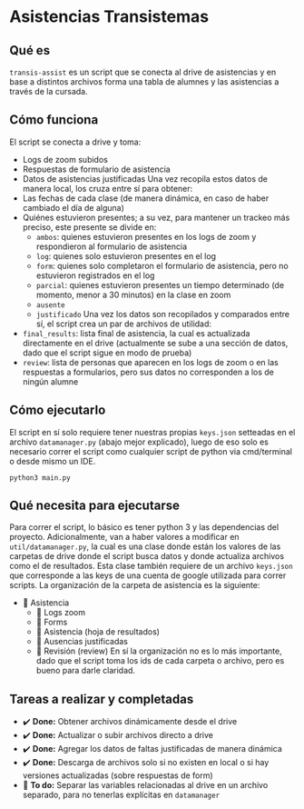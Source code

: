 # Asistencias Transistemas

## Qué es

`transis-assist` es un script que se conecta al drive de asistencias y en base a distintos archivos forma una tabla de alumnes y las asistencias a través de la cursada.

## Cómo funciona

El script se conecta a drive y toma:
* Logs de zoom subidos
* Respuestas de formulario de asistencia
* Datos de asistencias justificadas
Una vez recopila estos datos de manera local, los cruza entre sí para obtener:
* Las fechas de cada clase (de manera dinámica, en caso de haber cambiado el día de alguna)
* Quiénes estuvieron presentes; a su vez, para mantener un trackeo más preciso, este presente se divide en:
  * `ambos`: quienes estuvieron presentes en los logs de zoom y respondieron al formulario de asistencia
  * `log`: quienes solo estuvieron presentes en el log
  * `form`: quienes solo completaron el formulario de asistencia, pero no estuvieron registrados en el log
  * `parcial`: quienes estuvieron presentes un tiempo determinado (de momento, menor a 30 minutos) en la clase en zoom
  * `ausente`
  * `justificado`
Una vez los datos son recopilados y comparados entre sí, el script crea un par de archivos de utilidad:
* `final_results`: lista final de asistencia, la cual es actualizada directamente en el drive (actualmente se sube a una sección de datos, dado que el script sigue en modo de prueba)
* `review`: lista de personas que aparecen en los logs de zoom o en las respuestas a formularios, pero sus datos no corresponden a los de ningún alumne

## Cómo ejecutarlo

El script en sí solo requiere tener nuestras propias `keys.json` setteadas en el archivo `datamanager.py` (abajo mejor explicado), luego de eso solo es necesario correr el script como cualquier script de python via cmd/terminal o desde mismo un IDE.
```
python3 main.py
```

## Qué necesita para ejecutarse

Para correr el script, lo básico es tener python 3 y las dependencias del proyecto.
Adicionalmente, van a haber valores a modificar en `util/datamanager.py`, la cual es una clase donde están los valores de las carpetas de drive donde el script busca datos y donde actualiza archivos como el de resultados. Esta clase también requiere de un archivo `keys.json` que corresponde a las keys de una cuenta de google utilizada para correr scripts.
La organización de la carpeta de asistencia es la siguiente:
* 📁 Asistencia
  * 📁 Logs zoom
  * 📁 Forms
  * 📝 Asistencia (hoja de resultados)
  * 📝 Ausencias justificadas
  * 📝 Revisión (review)
En sí la organización no es lo más importante, dado que el script toma los ids de cada carpeta o archivo, pero es bueno para darle claridad.

## Tareas a realizar y completadas

* ✔️ **Done:** Obtener archivos dinámicamente desde el drive
* ✔️ **Done:** Actualizar o subir archivos directo a drive
* ✔️ **Done:** Agregar los datos de faltas justificadas de manera dinámica
* ✔️ **Done:** Descarga de archivos solo si no existen en local o si hay versiones actualizadas (sobre respuestas de form)
* 🔶 **To do:** Separar las variables relacionadas al drive en un archivo separado, para no tenerlas explícitas en `datamanager`
